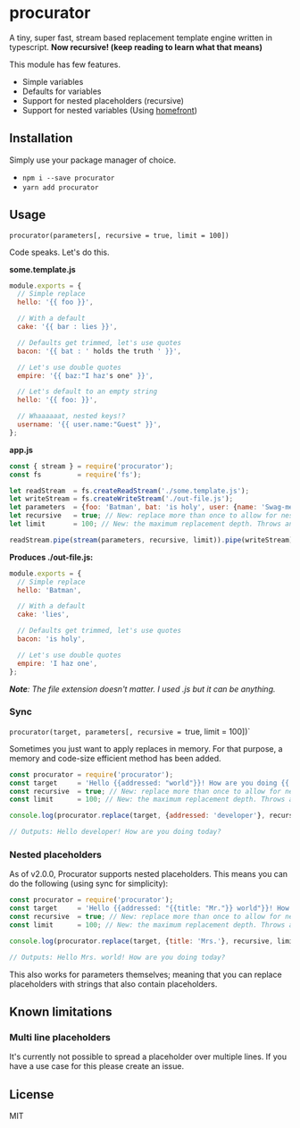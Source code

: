 # procurator

A tiny, super fast, stream based replacement template engine written in typescript. **Now recursive! (keep reading to learn what that means)**

This module has few features.

* Simple variables
* Defaults for variables
* Support for nested placeholders (recursive)
* Support for nested variables (Using [homefront](https://github.com/SpoonX/homefront))

## Installation

Simply use your package manager of choice.

* `npm i --save procurator`
* `yarn add procurator`

## Usage

`procurator(parameters[, recursive = true, limit = 100])`

Code speaks. Let's do this.

**some.template.js**

```js
module.exports = {
  // Simple replace
  hello: '{{ foo }}',

  // With a default
  cake: '{{ bar : lies }}',

  // Defaults get trimmed, let's use quotes
  bacon: '{{ bat : ' holds the truth ' }}',

  // Let's use double quotes
  empire: '{{ baz:"I haz's one" }}',

  // Let's default to an empty string
  hello: '{{ foo: }}',

  // Whaaaaaat, nested keys!?
  username: '{{ user.name:"Guest" }}',
};
```

**app.js**

```js
const { stream } = require('procurator');
const fs         = require('fs');

let readStream  = fs.createReadStream('./some.template.js');
let writeStream = fs.createWriteStream('./out-file.js');
let parameters  = {foo: 'Batman', bat: 'is holy', user: {name: 'Swag-meister'}};
let recursive   = true; // New: replace more than once to allow for nested variables
let limit       = 100; // New: the maximum replacement depth. Throws an Error when reached.

readStream.pipe(stream(parameters, recursive, limit)).pipe(writeStream);
```

**Produces ./out-file.js:**

```js
module.exports = {
  // Simple replace
  hello: 'Batman',

  // With a default
  cake: 'lies',

  // Defaults get trimmed, let's use quotes
  bacon: 'is holy',

  // Let's use double quotes
  empire: 'I haz one',
};
```

_**Note**: The file extension doesn't matter. I used .js but it can be anything._

### Sync

`procurator(target, parameters[, recursive = `true, limit = 100])`

Sometimes you just want to apply replaces in memory.
For that purpose, a memory and code-size efficient method has been added.

```js
const procurator = require('procurator');
const target     = 'Hello {{addressed: "world"}}! How are you doing {{ when: "today"}}?';
const recursive  = true; // New: replace more than once to allow for nested variables
const limit      = 100; // New: the maximum replacement depth. Throws an Error when reached.

console.log(procurator.replace(target, {addressed: 'developer'}, recursive, limit));

// Outputs: Hello developer! How are you doing today?
```

### Nested placeholders

As of v2.0.0, Procurator supports nested placeholders.
This means you can do the following (using sync for simplicity):

```js
const procurator = require('procurator');
const target     = 'Hello {{addressed: "{{title: "Mr."}} world"}}! How are you doing {{ when: "today" }}?';
const recursive  = true; // New: replace more than once to allow for nested variables
const limit      = 100; // New: the maximum replacement depth. Throws an Error when reached.

console.log(procurator.replace(target, {title: 'Mrs.'}, recursive, limit));

// Outputs: Hello Mrs. world! How are you doing today?
```

This also works for parameters themselves; 
meaning that you can replace placeholders with strings that also contain placeholders.

## Known limitations

### Multi line placeholders

It's currently not possible to spread a placeholder over multiple lines.
If you have a use case for this please create an issue.

## License

MIT
